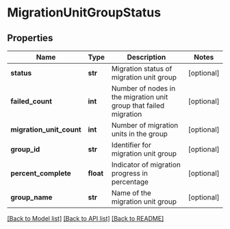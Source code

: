 # MigrationUnitGroupStatus

## Properties
Name | Type | Description | Notes
------------ | ------------- | ------------- | -------------
**status** | **str** | Migration status of migration unit group | [optional] 
**failed_count** | **int** | Number of nodes in the migration unit group that failed migration | [optional] 
**migration_unit_count** | **int** | Number of migration units in the group | [optional] 
**group_id** | **str** | Identifier for migration unit group | [optional] 
**percent_complete** | **float** | Indicator of migration progress in percentage | [optional] 
**group_name** | **str** | Name of the migration unit group | [optional] 

[[Back to Model list]](../README.md#documentation-for-models) [[Back to API list]](../README.md#documentation-for-api-endpoints) [[Back to README]](../README.md)

